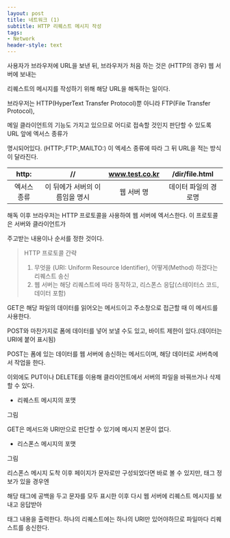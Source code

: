 ```yaml
---
layout: post
title: 네트워크 (1)
subtitle: HTTP 리퀘스트 메시지 작성
tags:
- Network
header-style: text
---
```


사용자가 브라우저에 URL을 보낸 뒤, 브라우저가 처음 하는 것은 (HTTP의 경우) 웹 서버에 보내는 

리퀘스트의 메시지를 작성하기 위해 해당 URL을 해독하는 일이다.

브라우저는 HTTP(HyperText Transfer Protocol)뿐 아니라 FTP(File Transfer Protocol), 

메일 클라이언트의 기능도 가지고 있으므로 어디로 접속할 것인지 판단할 수 있도록 URL 앞에 엑서스 종류가

명시되어있다. (HTTP:,FTP:,MAILTO:) 이 엑세스 종류에 따라 그 뒤 URL을 적는 방식이 달라진다.


|  http:  |  //         | www.test.co.kr         |  /dir/file.html |
| :-------: |:-------: | :-------------------: |:---------------:|
| 엑서스 종류 | 이 뒤에가 서버의 이름임을 명시 | 웹 서버 명 | 데이터 파일의 경로명 |

해독 이후 브라우저는 HTTP 프로토콜을 사용하여 웹 서버에 엑서스한다. 이 프로토콜은 서버와 클라이언트가

주고받는 내용이나 순서를 정한 것이다.



> HTTP 프로토콜 간략
> 1. 무엇을 (URI: Uniform Resource Identifier), 어떻게(Method) 하겠다는 리퀘스트 송신
> 2. 웹 서버는 해당 리퀘스트에 따라 동작하고, 리스폰스 응답(스테이터스 코드, 데이터 포함)


GET은 해당 파일의 데이터를 읽어오는 메서드이고 주소창으로 접근할 때 이 메서드를 사용한다. 

POST와 마찬가지로 폼에 데이터를 넣어 보낼 수도 있고, 바이트 제한이 있다.(데이터는 URI에 붙어 표시됨)

POST는 폼에 있는 데이터를 웹 서버에 송신하는 메서드이며, 해당 데이터로 서버측에서 작업을 한다.

이외에도 PUT이나 DELETE를 이용해 클라이언트에서 서버의 파일을 바꿔쓰거나 삭제할 수 있다.


- 리퀘스트 메시지의 포맷

그림

GET은 메서드와 URI만으로 판단할 수 있기에 메시지 본문이 없다.


- 리스폰스 메시지의 포맷

그림

리스폰스 메시지 도착 이후 페이지가 문자로만 구성되었다면 바로 볼 수 있지만, 태그 정보가 있을 경우엔

해당 태그에 공백을 두고 문자를 모두 표시한 이후 다시 웹 서버에 리퀘스트 메시지를 보내고 응답받아 

태그 내용을 출력한다. 하나의 리퀘스트에는 하나의 URI만 있어야하므로 파일마다 리퀘스트를 송신한다.

